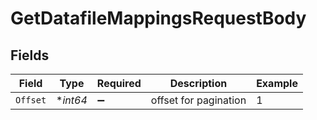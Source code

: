 # GetDatafileMappingsRequestBody


## Fields

| Field                 | Type                  | Required              | Description           | Example               |
| --------------------- | --------------------- | --------------------- | --------------------- | --------------------- |
| `Offset`              | **int64*              | :heavy_minus_sign:    | offset for pagination | 1                     |
